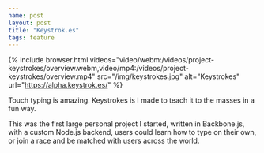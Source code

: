 ```yaml
---
name: post
layout: post
title: "Keystrok.es"
tags: feature
---
```


{% include browser.html videos="video/webm:/videos/project-keystrokes/overview.webm,video/mp4:/videos/project-keystrokes/overview.mp4" src="/img/keystrokes.jpg" alt="Keystrokes" url="https://alpha.keystrok.es/" %}

Touch typing is amazing. Keystrokes is I made to teach it to the masses in a fun way.

This was the first large personal project I started, written in Backbone.js, with a custom Node.js backend,
users could learn how to type on their own, or join a race and be matched with users across the world.
